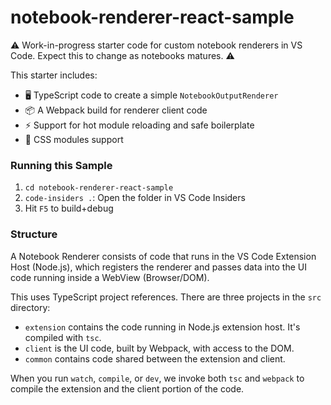 # notebook-renderer-react-sample

⚠️ Work-in-progress starter code for custom notebook renderers in VS Code.
Expect this to change as notebooks matures. ⚠️

This starter includes:

-   🖥️ TypeScript code to create a simple `NotebookOutputRenderer`
-   📦 A Webpack build for renderer client code
-   ⚡ Support for hot module reloading and safe boilerplate
-   🎨 CSS modules support

### Running this Sample

1.  `cd notebook-renderer-react-sample`
1.  `code-insiders .`: Open the folder in VS Code Insiders
1.  Hit `F5` to build+debug

### Structure

A Notebook Renderer consists of code that runs in the VS Code Extension Host
(Node.js), which registers the renderer and passes data into the UI code running
inside a WebView (Browser/DOM).

This uses TypeScript project references. There are three projects in the `src`
directory:

-   `extension` contains the code running in Node.js extension host. It's
    compiled with `tsc`.
-   `client` is the UI code, built by Webpack, with access to the DOM.
-   `common` contains code shared between the extension and client.

When you run `watch`, `compile`, or `dev`, we invoke both `tsc` and `webpack` to
compile the extension and the client portion of the code.
